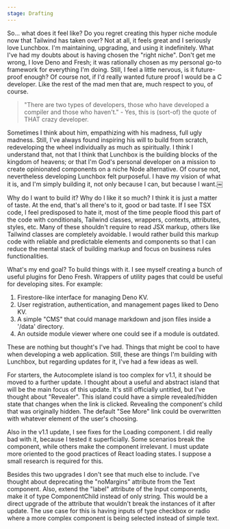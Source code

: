 ```yaml
---
stage: Drafting
---
```

So... what does it feel like? Do you regret creating this hyper niche module now
that Tailwind has taken over? Not at all, it feels great and I seriously love
Lunchbox. I'm maintaining, upgrading, and using it indefinitely. What I've had
my doubts about is having chosen the "right niche". Don't get me wrong, I love
Deno and Fresh; it was rationally chosen as my personal go-to framework for
everything I'm doing. Still, I feel a little nervous, is it future-proof enough?
Of course not, if I'd really wanted future proof I would be a C developer. Like
the rest of the mad men that are, much respect to you, of course.

> "There are two types of developers, those who have developed a compiler and
> those who haven't." - Yes, this is (sort-of) the quote of THAT crazy
> developer.

Sometimes I think about him, empathizing with his madness, full ugly madness.
Still, I've always found inspiring his will to build from scratch, redeveloping
the wheel individually as much as spiritually. I think I understand that, not
that I think that Lunchbox is the building blocks of the kingdom of heavens; or
that I'm God's personal developer on a mission to create opinionated components
on a niche Node alternative. Of course not, nevertheless developing Lunchbox
felt purposeful. I have my vision of what it is, and I'm simply building it, not
only because I can, but because I want.￼

Why do I want to build it? Why do I like it so much? I think it is just a matter
of taste. At the end, that's all there's to it, good or bad taste. If I see TSX
code, I feel predisposed to hate it, most of the time people flood this part of
the code with conditionals, Tailwind classes, wrappers, contexts, attributes,
styles, etc. Many of these shouldn't require to read JSX markup, others like
Tailwind classes are completely avoidable. I would rather build this markup code
with reliable and predictable elements and components so that I can reduce the
mental stack of building markup and focus on business rules functionalities.

What's my end goal? To build things with it. I see myself creating a bunch of
useful plugins for Deno Fresh. Wrappers of utility pages that could be useful
for developing sites. For example:

1. Firestore-like interface for managing Deno KV.
2. User registration, authentication, and management pages liked to Deno KV.
3. A simple "CMS" that could manage markdown and json files inside a '/data'
   directory.
4. An outside module viewer where one could see if a module is outdated.

These are nothing but thought's I've had. Things that might be cool to have when
developing a web application. Still, these are things I'm building with
Lunchbox, but regarding updates for it, I've had a few ideas as well.

For starters, the Autocomplete island is too complex for v1.1, it should be
moved to a further update. I thought about a useful and abstract island that
will be the main focus of this update. It's still officially untitled, but I've
thought about "Revealer". This island could have a simple revealed/hidden state
that changes when the link is clicked. Revealing the component's child that was
originally hidden. The default "See More" link could be overwritten with
whatever element of the user's choosing.

Also in the v1.1 update, I see fixes for the Loading component. I did really bad
with it, because I tested it superficially. Some scenarios break the component,
while others make the component irrelevant. I must update more oriented to the
good practices of React loading states. I suppose a small research is required
for this.

Besides this two upgrades I don't see that much else to include. I've thought
about deprecating the "noMargins" attribute from the Text component. Also,
extend the "label" attribute of the Input components, make it of type
ComponentChild instead of only string. This would be a direct upgrade of the
attribute that wouldn't break the instances of it after update. The use case for
this is having inputs of type checkbox or radio where a more complex component
is being selected instead of simple text.
